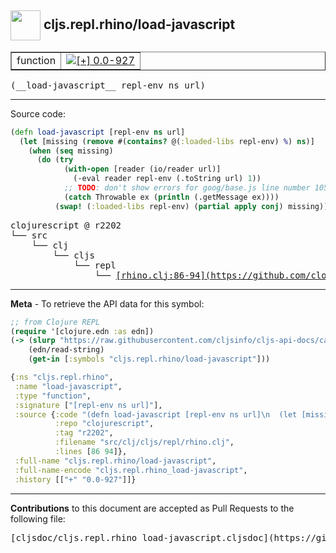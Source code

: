 ## <img width="48px" valign="middle" src="http://i.imgur.com/Hi20huC.png"> cljs.repl.rhino/load-javascript

 <table border="1">
<tr>

<td>function</td>
<td><a href="https://github.com/cljsinfo/cljs-api-docs/tree/0.0-927"><img valign="middle" alt="[+] 0.0-927" src="https://img.shields.io/badge/+-0.0--927-lightgrey.svg"></a> </td>
</tr>
</table>

 <samp>
(__load-javascript__ repl-env ns url)<br>
</samp>

---





Source code:

```clj
(defn load-javascript [repl-env ns url]
  (let [missing (remove #(contains? @(:loaded-libs repl-env) %) ns)]
    (when (seq missing)
      (do (try
            (with-open [reader (io/reader url)]
              (-eval reader repl-env (.toString url) 1))
            ;; TODO: don't show errors for goog/base.js line number 105
            (catch Throwable ex (println (.getMessage ex))))
          (swap! (:loaded-libs repl-env) (partial apply conj) missing)))))
```

 <pre>
clojurescript @ r2202
└── src
    └── clj
        └── cljs
            └── repl
                └── <ins>[rhino.clj:86-94](https://github.com/clojure/clojurescript/blob/r2202/src/clj/cljs/repl/rhino.clj#L86-L94)</ins>
</pre>


---

__Meta__ - To retrieve the API data for this symbol:

```clj
;; from Clojure REPL
(require '[clojure.edn :as edn])
(-> (slurp "https://raw.githubusercontent.com/cljsinfo/cljs-api-docs/catalog/cljs-api.edn")
    (edn/read-string)
    (get-in [:symbols "cljs.repl.rhino/load-javascript"]))
```

```clj
{:ns "cljs.repl.rhino",
 :name "load-javascript",
 :type "function",
 :signature ["[repl-env ns url]"],
 :source {:code "(defn load-javascript [repl-env ns url]\n  (let [missing (remove #(contains? @(:loaded-libs repl-env) %) ns)]\n    (when (seq missing)\n      (do (try\n            (with-open [reader (io/reader url)]\n              (-eval reader repl-env (.toString url) 1))\n            ;; TODO: don't show errors for goog/base.js line number 105\n            (catch Throwable ex (println (.getMessage ex))))\n          (swap! (:loaded-libs repl-env) (partial apply conj) missing)))))",
          :repo "clojurescript",
          :tag "r2202",
          :filename "src/clj/cljs/repl/rhino.clj",
          :lines [86 94]},
 :full-name "cljs.repl.rhino/load-javascript",
 :full-name-encode "cljs.repl.rhino_load-javascript",
 :history [["+" "0.0-927"]]}

```

---

__Contributions__ to this document are accepted as Pull Requests to the following file:

 <pre>
[cljsdoc/cljs.repl.rhino_load-javascript.cljsdoc](https://github.com/cljsinfo/cljs-api-docs/blob/master/cljsdoc/cljs.repl.rhino_load-javascript.cljsdoc)
</pre>

